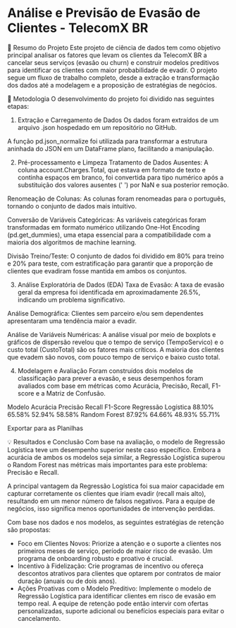 # Análise e Previsão de Evasão de Clientes - TelecomX BR
📝 Resumo do Projeto
Este projeto de ciência de dados tem como objetivo principal analisar os fatores que levam os clientes da TelecomX BR a cancelar seus serviços (evasão ou churn) e construir modelos preditivos para identificar os clientes com maior probabilidade de evadir. O projeto segue um fluxo de trabalho completo, desde a extração e transformação dos dados até a modelagem e a proposição de estratégias de negócios.

🚀 Metodologia
O desenvolvimento do projeto foi dividido nas seguintes etapas:

1. Extração e Carregamento de Dados
Os dados foram extraídos de um arquivo .json hospedado em um repositório no GitHub.

A função pd.json_normalize foi utilizada para transformar a estrutura aninhada do JSON em um DataFrame plano, facilitando a manipulação.

2. Pré-processamento e Limpeza
Tratamento de Dados Ausentes: A coluna account.Charges.Total, que estava em formato de texto e continha espaços em branco, foi convertida para tipo numérico após a substituição dos valores ausentes (' ') por NaN e sua posterior remoção.

Renomeação de Colunas: As colunas foram renomeadas para o português, tornando o conjunto de dados mais intuitivo.

Conversão de Variáveis Categóricas: As variáveis categóricas foram transformadas em formato numérico utilizando One-Hot Encoding (pd.get_dummies), uma etapa essencial para a compatibilidade com a maioria dos algoritmos de machine learning.

Divisão Treino/Teste: O conjunto de dados foi dividido em 80% para treino e 20% para teste, com estratificação para garantir que a proporção de clientes que evadiram fosse mantida em ambos os conjuntos.

3. Análise Exploratória de Dados (EDA)
Taxa de Evasão: A taxa de evasão geral da empresa foi identificada em aproximadamente 26.5%, indicando um problema significativo.

Análise Demográfica: Clientes sem parceiro e/ou sem dependentes apresentaram uma tendência maior a evadir.

Análise de Variáveis Numéricas: A análise visual por meio de boxplots e gráficos de dispersão revelou que o tempo de serviço (TempoServico) e o custo total (CustoTotal) são os fatores mais críticos. A maioria dos clientes que evadem são novos, com pouco tempo de serviço e baixo custo total.

4. Modelagem e Avaliação
Foram construídos dois modelos de classificação para prever a evasão, e seus desempenhos foram avaliados com base em métricas como Acurácia, Precisão, Recall, F1-score e a Matriz de Confusão.

Modelo	Acurácia	Precisão	Recall	F1-Score
Regressão Logística	88.10%	65.58%	52.94%	58.58%
Random Forest	87.92%	64.66%	48.93%	55.71%

Exportar para as Planilhas

💡 Resultados e Conclusão
Com base na avaliação, o modelo de Regressão Logística teve um desempenho superior neste caso específico. Embora a acurácia de ambos os modelos seja similar, a Regressão Logística superou o Random Forest nas métricas mais importantes para este problema: Precisão e Recall.

A principal vantagem da Regressão Logística foi sua maior capacidade em capturar corretamente os clientes que iriam evadir (recall mais alto), resultando em um menor número de falsos negativos. Para a equipe de negócios, isso significa menos oportunidades de intervenção perdidas.

Com base nos dados e nos modelos, as seguintes estratégias de retenção são propostas:

* Foco em Clientes Novos: Priorize a atenção e o suporte a clientes nos primeiros meses de serviço, período de maior risco de evasão. Um programa de onboarding robusto e proativo é crucial.
* Incentivo à Fidelização: Crie programas de incentivo ou ofereça descontos atrativos para clientes que optarem por contratos de maior duração (anuais ou de dois anos).
* Ações Proativas com o Modelo Preditivo: Implemente o modelo de Regressão Logística para identificar clientes em risco de evasão em tempo real. A equipe de retenção pode então intervir com ofertas personalizadas, suporte adicional ou benefícios especiais para evitar o cancelamento.
